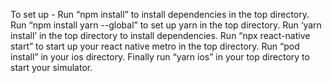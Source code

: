 To set up -
Run “npm install” to install dependencies in the top directory. 
Run “npm install yarn --global” to set up yarn in the top directory. Run ‘yarn install’ in the top directory to install dependencies. 
Run “npx react-native start” to start up your react native metro in the top directory. 
Run “pod install” in your ios directory. 
Finally run “yarn ios” in your top directory to start your simulator.

